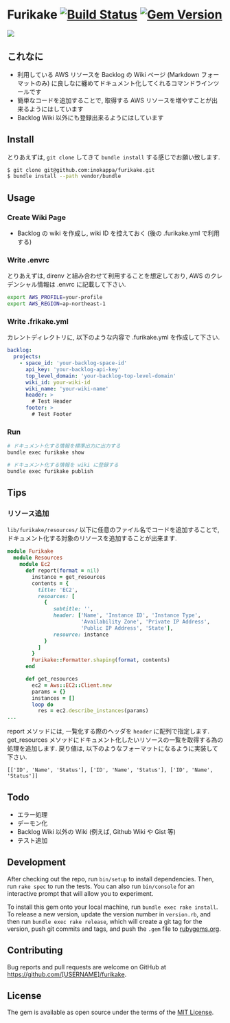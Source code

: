# Furikake [![Build Status](https://travis-ci.org/inokappa/furikake.svg?branch=master)](https://travis-ci.org/inokappa/furikake) [![Gem Version](https://badge.fury.io/rb/furikake.svg)](https://badge.fury.io/rb/furikake)
![](https://raw.githubusercontent.com/inokappa/furikake/master/docs/images/furikake.png)

## これなに

* 利用している AWS リソースを Backlog の Wiki ページ (Markdown フォーマットのみ) に良しなに纏めてドキュメント化してくれるコマンドラインツールです
* 簡単なコードを追加することで, 取得する AWS リソースを増やすことが出来るようにはしています
* Backlog Wiki 以外にも登録出来るようにはしています

## Install

とりあえずは, `git clone` してきて `bundle install` する感じでお願い致します.

```sh
$ git clone git@github.com:inokappa/furikake.git
$ bundle install --path vendor/bundle
```

## Usage

### Create Wiki Page

* Backlog の wiki を作成し, wiki ID を控えておく (後の .furikake.yml で利用する)

### Write .envrc

とりあえずは, direnv と組み合わせて利用することを想定しており, AWS のクレデンシャル情報は .envrc に記載して下さい.

```sh
export AWS_PROFILE=your-profile
export AWS_REGION=ap-northeast-1
```

### Write .frikake.yml

カレントディレクトリに, 以下のような内容で .furikake.yml を作成して下さい.

```yaml
backlog:
  projects:
    - space_id: 'your-backlog-space-id'
      api_key: 'your-backlog-api-key'
      top_level_domain: 'your-backlog-top-level-domain'
      wiki_id: your-wiki-id
      wiki_name: 'your-wiki-name'
      header: >
        # Test Header
      footer: >
        # Test Footer
```

### Run

```sh
# ドキュメント化する情報を標準出力に出力する
bundle exec furikake show

# ドキュメント化する情報を wiki に登録する
bundle exec furikake publish
```

## Tips

### リソース追加

`lib/furikake/resources/` 以下に任意のファイル名でコードを追加することで, ドキュメント化する対象のリソースを追加することが出来ます.

```ruby
module Furikake
  module Resources
    module Ec2
      def report(format = nil)
        instance = get_resources
        contents = {
          title: 'EC2',
          resources: [
            {
               subtitle: '',
               header: ['Name', 'Instance ID', 'Instance Type',
                        'Availability Zone', 'Private IP Address',
                        'Public IP Address', 'State'],
               resource: instance
            }
          ]
        }
        Furikake::Formatter.shaping(format, contents)
      end

      def get_resources
        ec2 = Aws::EC2::Client.new
        params = {}
        instances = []
        loop do
          res = ec2.describe_instances(params)
...
```

report メソッドには, 一覧化する際のヘッダを `header` に配列で指定します. get_resources メソッドにドキュメント化したいリソースの一覧を取得する為の処理を追加します. 戻り値は, 以下のようなフォーマットになるように実装して下さい.

```
[['ID', 'Name', 'Status'], ['ID', 'Name', 'Status'], ['ID', 'Name', 'Status']]
```

## Todo

* エラー処理
* デーモン化
* Backlog Wiki 以外の Wiki (例えば, Github Wiki や Gist 等)
* テスト追加

## Development

After checking out the repo, run `bin/setup` to install dependencies. Then, run `rake spec` to run the tests. You can also run `bin/console` for an interactive prompt that will allow you to experiment.

To install this gem onto your local machine, run `bundle exec rake install`. To release a new version, update the version number in `version.rb`, and then run `bundle exec rake release`, which will create a git tag for the version, push git commits and tags, and push the `.gem` file to [rubygems.org](https://rubygems.org).

## Contributing

Bug reports and pull requests are welcome on GitHub at https://github.com/[USERNAME]/furikake.

## License

The gem is available as open source under the terms of the [MIT License](https://opensource.org/licenses/MIT).
